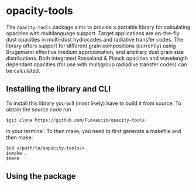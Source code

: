 # opacity-tools
The ```opacity-tools``` package aims to provide a portable library for calculating opacities with multilanguage support.
Target applications are on-the-fly dust opacities in multi-dust hydrocodes and radiative transfer codes. The library offers support for different grain compositions (currently) using Brugemann effective medium approximation, and arbitrary dust grain size distributions. Both integrated Rosseland & Planck opacities and wavelength dependant opacities (for use with multigroup radiadive transfer codes) can be calculated.

## Installing the library and CLI
To install this library you will (most likely) have to build it from source. To obtain the source code run
```
$git clone https://github.com/FLovascio/opacity-tools
```
in your terminal.
To then make, you need to first generate a makefile and then make:
```
$cd </path/to/oapacity-tools/>
$cmake .
$make
```

## Using the package